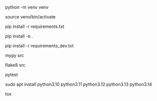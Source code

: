 <!-- Commands used during project creation: -->

python -m venv venv

source venv/bin/activate

pip install -r requirements.txt

<!-- create pakage in editable mode -->

pip install -e .

<!-- --- -->

<!-- Testing: -->

pip install -r requirements_dev.txt

<!-- Type checking: -->

mypy src

flake8 src

<!-- Actual test: -->

pytest

<!-- Python interpreters need to be installed before -->
<!--
sudo apt update
sudo apt install software-properties-common
sudo add-apt-repository ppa:deadsnakes/ppa
-->

sudo apt install python3.10 python3.11 python3.12 python3.13 python3.14

tox

<!-- dopo un po di fatica adesso il codice gira con successo in qualsiasi enviroment :)
step successivo adesso è far si che funzioni su qualsiasi macchina
ho gia avuto troppe esperienze in passato in cui questo non avveniva, preferisco non passare
l'esame ma sapere che il mio codice è testabile e riproducibile -->
